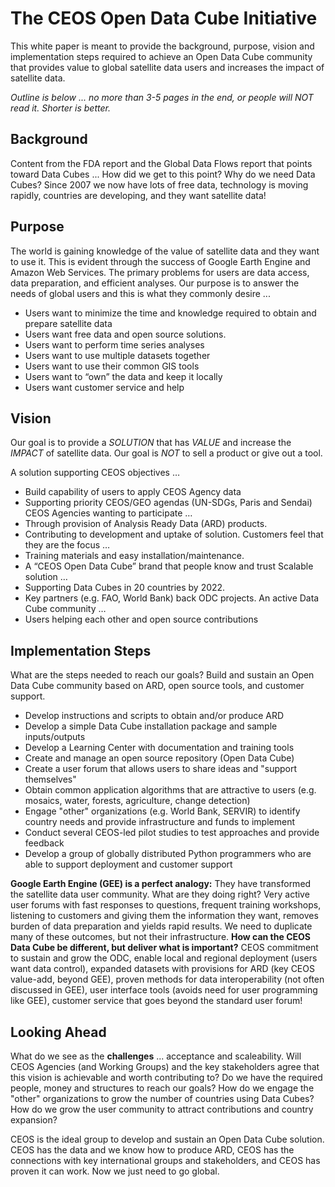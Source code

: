 # The CEOS Open Data Cube Initiative


This white paper is meant to provide the background, purpose, vision and implementation steps required to achieve an Open Data Cube community that provides value to global satellite data users and increases the impact of satellite data.  

_Outline is below ... no more than 3-5 pages in the end, or people will NOT read it. Shorter is better._

## Background
Content from the FDA report and the Global Data Flows report that points toward Data Cubes ... How did we get to this point? Why do we need Data Cubes? Since 2007 we now have lots of free data, technology is moving rapidly, countries are developing, and they want satellite data! 

## Purpose
The world is gaining knowledge of the value of satellite data and they want to use it. This is evident through the success of Google Earth Engine and Amazon Web Services. The primary problems for users are data access, data preparation, and efficient analyses. Our purpose is to answer the needs of global users and this is what they commonly desire ... 

*	Users want to minimize the time and knowledge required to obtain and prepare satellite data
*	Users want free data and open source solutions.
*	Users want to perform time series analyses
*	Users want to use multiple datasets together
*	Users want to use their common GIS tools
*	Users want to “own” the data and keep it locally
* Users want customer service and help

## Vision
Our goal is to provide a *SOLUTION* that has *VALUE* and increase the *IMPACT* of satellite data.
Our goal is *NOT* to sell a product or give out a tool.

A solution supporting CEOS objectives …
*	Build capability of users to apply CEOS Agency data
*	Supporting priority CEOS/GEO agendas (UN-SDGs, Paris and Sendai)
CEOS Agencies wanting to participate …
*	Through provision of Analysis Ready Data (ARD) products.
*	Contributing to development and uptake of solution.
Customers feel that they are the focus … 
*	Training materials and easy installation/maintenance.
*	A “CEOS Open Data Cube” brand that people know and trust
Scalable solution …
*	Supporting Data Cubes in 20 countries by 2022.
*	Key partners (e.g. FAO, World Bank) back ODC projects.
An active Data Cube community …  
*	Users helping each other and open source contributions

## Implementation Steps
What are the steps needed to reach our goals? Build and sustain an Open Data Cube community based on ARD, open source tools, and customer support. 

* Develop instructions and scripts to obtain and/or produce ARD 
* Develop a simple Data Cube installation package and sample inputs/outputs
* Develop a Learning Center with documentation and training tools
* Create and manage an open source repository (Open Data Cube)
* Create a user forum that allows users to share ideas and "support themselves" 
* Obtain common application algorithms that are attractive to users (e.g. mosaics, water, forests, agriculture, change detection)
* Engage "other" organizations (e.g. World Bank, SERVIR) to identify country needs and provide infrastructure and funds to implement
* Conduct several CEOS-led pilot studies to test approaches and provide feedback
* Develop a group of globally distributed Python programmers who are able to support deployment and customer support

**Google Earth Engine (GEE) is a perfect analogy:** They have transformed the satellite data user 
community. What are they doing right? Very active user forums with fast responses to questions, frequent training workshops, listening to customers and giving them the information they want, removes burden of data preparation and yields rapid results. We need to duplicate many of these outcomes, but not their infrastructure.
**How can the CEOS Data Cube be different, but deliver what is important?** CEOS commitment to sustain and grow the ODC, enable local and regional deployment (users want data control), expanded datasets with provisions for ARD (key CEOS value-add, beyond GEE), proven methods for data interoperability (not often discussed in GEE), user interface tools (avoids need for user programming like GEE), customer service that goes beyond the standard user forum!

## Looking Ahead
What do we see as the **challenges** ... acceptance and scaleability. Will CEOS Agencies (and Working Groups) and the key stakeholders agree that this vision is achievable and worth contributing to? Do we have the required people, money and structures to reach our goals? How do we engage the "other" organizations to grow the number of countries using Data Cubes? How do we grow the user community to attract contributions and country expansion? 

CEOS is the ideal group to develop and sustain an Open Data Cube solution. CEOS has the data and we know how to produce ARD, CEOS has the connections with key international groups and stakeholders, and CEOS has proven it can work. Now we just need to go global. 

